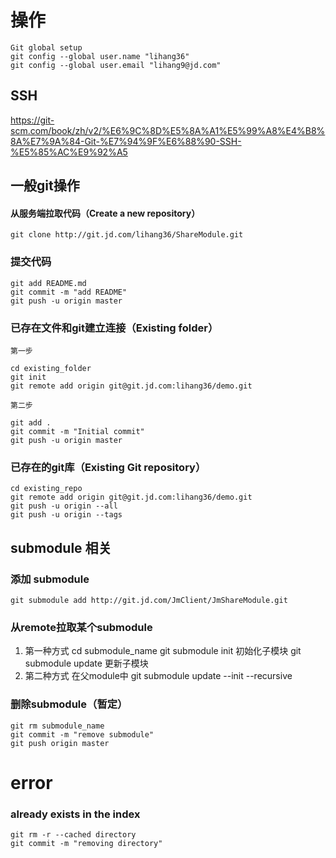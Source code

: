 # 操作
    Git global setup
    git config --global user.name "lihang36"
    git config --global user.email "lihang9@jd.com"
## SSH
https://git-scm.com/book/zh/v2/%E6%9C%8D%E5%8A%A1%E5%99%A8%E4%B8%8A%E7%9A%84-Git-%E7%94%9F%E6%88%90-SSH-%E5%85%AC%E9%92%A5
## 一般git操作
#### 从服务端拉取代码（Create a new repository）
    git clone http://git.jd.com/lihang36/ShareModule.git

### 提交代码
    git add README.md
    git commit -m "add README"
    git push -u origin master

### 已存在文件和git建立连接（Existing folder）


    第一步

    cd existing_folder
    git init
    git remote add origin git@git.jd.com:lihang36/demo.git

    第二步

    git add .
    git commit -m "Initial commit"
    git push -u origin master
### 已存在的git库（Existing Git repository）
    cd existing_repo
    git remote add origin git@git.jd.com:lihang36/demo.git
    git push -u origin --all
    git push -u origin --tags

## submodule 相关
### 添加 submodule
    git submodule add http://git.jd.com/JmClient/JmShareModule.git

### 从remote拉取某个submodule
1. 第一种方式
    cd submodule_name
    git submodule init 初始化子模块
    git submodule update 更新子模块
2. 第二种方式
    在父module中
    git submodule update --init --recursive

### 删除submodule（暂定）
    git rm submodule_name
    git commit -m "remove submodule"
    git push origin master


# error
### already exists in the index
    git rm -r --cached directory
    git commit -m "removing directory"


